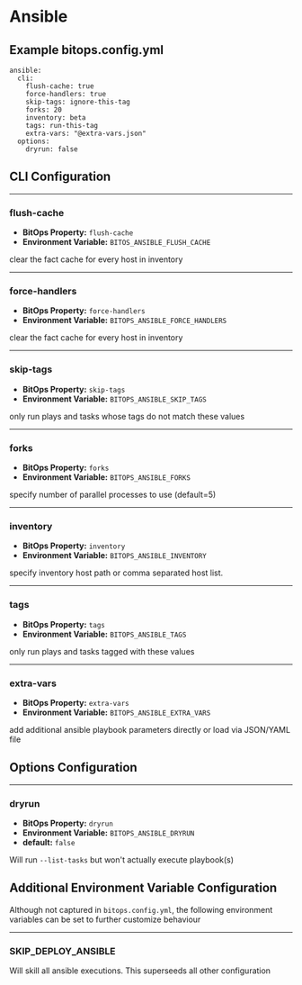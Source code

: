 # Ansible

## Example bitops.config.yml
```
ansible:
  cli:
    flush-cache: true
    force-handlers: true
    skip-tags: ignore-this-tag
    forks: 20
    inventory: beta
    tags: run-this-tag
    extra-vars: "@extra-vars.json"
  options:
    dryrun: false
```

## CLI Configuration

-------------------
### flush-cache
* **BitOps Property:** `flush-cache`
* **Environment Variable:** `BITOS_ANSIBLE_FLUSH_CACHE`

clear the fact cache for every host in inventory

-------------------
### force-handlers
* **BitOps Property:** `force-handlers`
* **Environment Variable:** `BITOPS_ANSIBLE_FORCE_HANDLERS`

clear the fact cache for every host in inventory

-------------------
### skip-tags
* **BitOps Property:** `skip-tags`
* **Environment Variable:** `BITOPS_ANSIBLE_SKIP_TAGS`

only run plays and tasks whose tags do not match these values

-------------------
### forks
* **BitOps Property:** `forks`
* **Environment Variable:** `BITOPS_ANSIBLE_FORKS`

specify number of parallel processes to use (default=5)

-------------------
### inventory
* **BitOps Property:** `inventory`
* **Environment Variable:** `BITOPS_ANSIBLE_INVENTORY`

specify inventory host path or comma separated host list.

-------------------
### tags
* **BitOps Property:** `tags`
* **Environment Variable:** `BITOPS_ANSIBLE_TAGS`

only run plays and tasks tagged with these values

-------------------
### extra-vars
* **BitOps Property:** `extra-vars`
* **Environment Variable:** `BITOPS_ANSIBLE_EXTRA_VARS`

add additional ansible playbook parameters directly or load via JSON/YAML file

## Options Configuration

-------------------
### dryrun
* **BitOps Property:** `dryrun`
* **Environment Variable:** `BITOPS_ANSIBLE_DRYRUN`
* **default:** `false`

Will run `--list-tasks` but won't actually execute playbook(s)

## Additional Environment Variable Configuration
Although not captured in `bitops.config.yml`, the following environment variables can be set to further customize behaviour

-------------------
### SKIP_DEPLOY_ANSIBLE
Will skill all ansible executions. This superseeds all other configuration